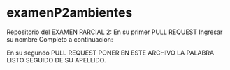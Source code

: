 # examenP2ambientes
Repositorio del EXAMEN PARCIAL 2:
En su primer PULL REQUEST Ingresar su nombre Completo a continuacion: 



En su segundo PULL REQUEST PONER EN ESTE ARCHIVO LA PALABRA LISTO SEGUIDO DE SU APELLIDO.

